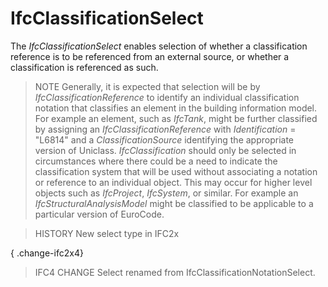 # IfcClassificationSelect

The _IfcClassificationSelect_ enables selection of whether a classification reference is to be referenced from an external source, or whether a classification is referenced as such.<!-- end of definition -->

> NOTE  Generally, it is expected that selection will be by _IfcClassificationReference_ to identify an individual classification notation that classifies an element in the building information model. For example an element, such as _IfcTank_, might be further classified by assigning an _IfcClassificationReference_ with _Identification_ = "L6814" and a _ClassificationSource_ identifying the appropriate version of Uniclass. _IfcClassification_ should only be selected in circumstances where there could be a need to indicate the classification system that will be used without associating a notation or reference to an individual object. This may occur for higher level objects such as _IfcProject_, _IfcSystem_, or similar. For example an _IfcStructuralAnalysisModel_ might be classified to be applicable to a particular version of EuroCode.

> HISTORY  New select type in IFC2x

{ .change-ifc2x4}
> IFC4 CHANGE  Select renamed from IfcClassificationNotationSelect.
